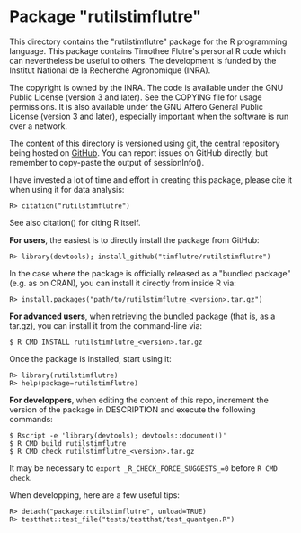 Package "rutilstimflutre"
=========================

This directory contains the "rutilstimflutre" package for the R programming language.
This package contains Timothee Flutre's personal R code which can nevertheless be useful to others.
The development is funded by the Institut National de la Recherche Agronomique (INRA).

The copyright is owned by the INRA.
The code is available under the GNU Public License (version 3 and later).
See the COPYING file for usage permissions.
It is also available under the GNU Affero General Public License (version 3 and later), especially important when the software is run over a network.

The content of this directory is versioned using git, the central repository being hosted on [GitHub](https://github.com/timflutre/rutilstimflutre).
You can report issues on GitHub directly, but remember to copy-paste the output of sessionInfo().

I have invested a lot of time and effort in creating this package, please cite it when using it for data analysis:
```
R> citation("rutilstimflutre")
```
See also citation() for citing R itself.

**For users**, the easiest is to directly install the package from GitHub:
```
R> library(devtools); install_github("timflutre/rutilstimflutre")
```

In the case where the package is officially released as a "bundled package"
(e.g. as on CRAN), you can install it directly from inside R via:
```
R> install.packages("path/to/rutilstimflutre_<version>.tar.gz")
```

**For advanced users**, when retrieving the bundled package (that is, as a tar.gz), you can install it from the command-line via:
```
$ R CMD INSTALL rutilstimflutre_<version>.tar.gz
```

Once the package is installed, start using it:
```
R> library(rutilstimflutre)
R> help(package=rutilstimflutre)
```

**For developpers**, when editing the content of this repo, increment the version of the package in DESCRIPTION and execute the following commands:
```
$ Rscript -e 'library(devtools); devtools::document()'
$ R CMD build rutilstimflutre
$ R CMD check rutilstimflutre_<version>.tar.gz
```
It may be necessary to `export _R_CHECK_FORCE_SUGGESTS_=0` before `R CMD check`.

When developping, here are a few useful tips:
```
R> detach("package:rutilstimflutre", unload=TRUE)
R> testthat::test_file("tests/testthat/test_quantgen.R")
```
